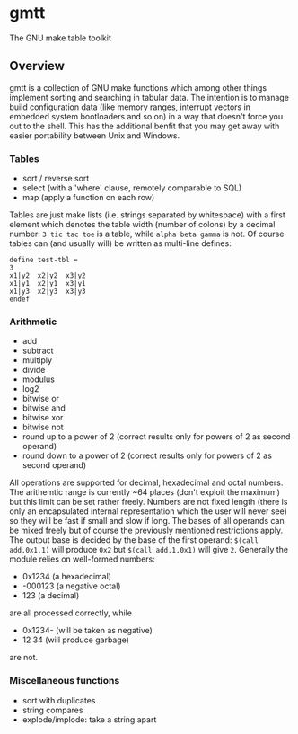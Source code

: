 # gmtt
The GNU make table toolkit

## Overview
gmtt is a collection of GNU make functions which among other things implement sorting and searching in tabular data. The intention is to manage build configuration data (like memory ranges, interrupt vectors in embedded system bootloaders and so on) in a way that doesn't force you out to the shell. This has the additional benfit that you may get away with easier portability between Unix and Windows.

### Tables
- sort / reverse sort
- select (with a 'where' clause, remotely comparable to SQL)
- map (apply a function on each row)

Tables are just make lists (i.e. strings separated by whitespace) with a first element which denotes the table width (number of colons) by a decimal number: `3 tic tac toe` is a table, while `alpha beta gamma` is not. Of course tables can (and usually will) be written as multi-line defines:
```
define test-tbl =
3
x1|y2  x2|y2  x3|y2
x1|y1  x2|y1  x3|y1
x1|y3  x2|y3  x3|y3
endef
```

### Arithmetic
- add
- subtract
- multiply
- divide
- modulus
- log2
- bitwise or
- bitwise and
- bitwise xor
- bitwise not
- round up to a power of 2 (correct results only for powers of 2 as second operand)
- round down to a power of 2 (correct results only for powers of 2 as second operand)

All operations are supported for decimal, hexadecimal and octal numbers. The arithemtic range is currently ~64 places (don't exploit the maximum) but this limit can be set rather freely. Numbers are not fixed length (there is only an encapsulated internal representation which the user will never see) so they will be fast if small and slow if long. The bases of all operands can be mixed freely but of course the previously mentioned restrictions apply. The output base is decided by the base of the first operand: `$(call add,0x1,1)` will produce `0x2` but `$(call add,1,0x1)` will give `2`. Generally the module relies on well-formed numbers:

* 0x1234 (a hexadecimal)
* -000123 (a negative octal)
* 123 (a decimal)

are all processed correctly, while 

* 0x1234- (will be taken as negative)
* 12 34 (will produce garbage)

are not.

### Miscellaneous functions
- sort with duplicates
- string compares
- explode/implode: take a string apart
